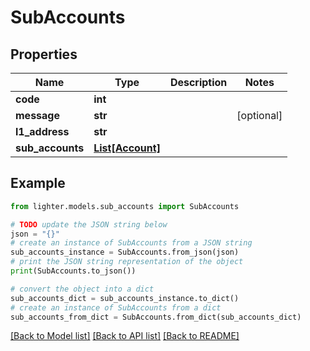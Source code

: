 # SubAccounts


## Properties

Name | Type | Description | Notes
------------ | ------------- | ------------- | -------------
**code** | **int** |  | 
**message** | **str** |  | [optional] 
**l1_address** | **str** |  | 
**sub_accounts** | [**List[Account]**](Account.md) |  | 

## Example

```python
from lighter.models.sub_accounts import SubAccounts

# TODO update the JSON string below
json = "{}"
# create an instance of SubAccounts from a JSON string
sub_accounts_instance = SubAccounts.from_json(json)
# print the JSON string representation of the object
print(SubAccounts.to_json())

# convert the object into a dict
sub_accounts_dict = sub_accounts_instance.to_dict()
# create an instance of SubAccounts from a dict
sub_accounts_from_dict = SubAccounts.from_dict(sub_accounts_dict)
```
[[Back to Model list]](../README.md#documentation-for-models) [[Back to API list]](../README.md#documentation-for-api-endpoints) [[Back to README]](../README.md)


